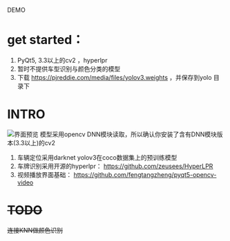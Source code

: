 
DEMO
# get started：
1. PyQt5, 3.3以上的cv2 ，hyperlpr
2. 暂时不提供车型识别与颜色分类的模型
3. 下载 https://pjreddie.com/media/files/yolov3.weights ，并保存到yolo 目录下

# INTRO
![界面预览](https://github.com/PT123123/Vehicle-recognition-system/blob/master/png/demo.png)
模型采用opencv DNN模块读取，所以确认你安装了含有DNN模块版本(3.3以上)的cv2

1. 车辆定位采用darknet yolov3在coco数据集上的预训练模型
2. 车牌识别采用开源的hyperlpr：
https://github.com/zeusees/HyperLPR
3. 视频播放界面基础：
https://github.com/fengtangzheng/pyqt5-opencv-video

# ~~TODO~~
~~连接KNN做颜色识别~~

